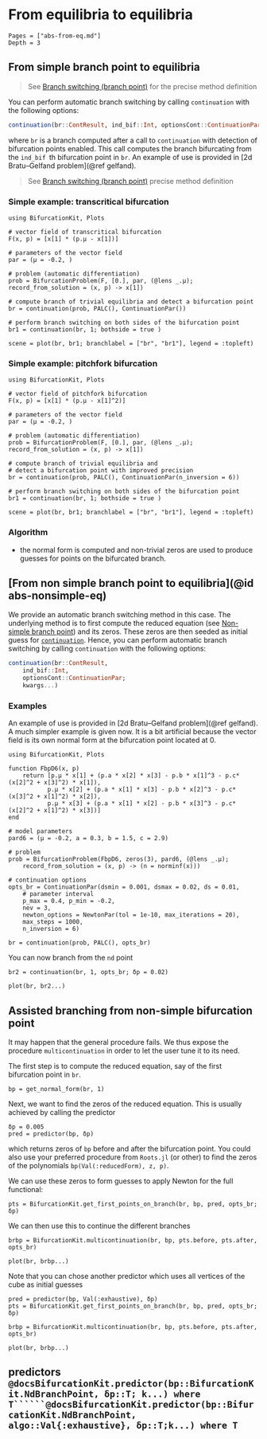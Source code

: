 # From equilibria to equilibria

```@contents
Pages = ["abs-from-eq.md"]
Depth = 3
```

## From simple branch point to equilibria

> See [Branch switching (branch point)](@ref) for the precise method definition


You can perform automatic branch switching by calling `continuation` with the following options:

```julia
continuation(br::ContResult, ind_bif::Int, optionsCont::ContinuationPar; kwargs...)
```

where `br` is a branch computed after a call to `continuation` with detection of bifurcation points enabled. This call computes the branch bifurcating from the `ind_bif `th bifurcation point in `br`. An example of use is provided in [2d Bratu–Gelfand problem](@ref gelfand).

> See [Branch switching (branch point)](@ref) precise method definition

### Simple example: transcritical bifurcation

```@example TUT1_ABS_EQ_EQ
using BifurcationKit, Plots

# vector field of transcritical bifurcation
F(x, p) = [x[1] * (p.μ - x[1])]

# parameters of the vector field
par = (μ = -0.2, )

# problem (automatic differentiation)
prob = BifurcationProblem(F, [0.], par, (@lens _.μ); record_from_solution = (x, p) -> x[1])

# compute branch of trivial equilibria and detect a bifurcation point
br = continuation(prob, PALC(), ContinuationPar())
	
# perform branch switching on both sides of the bifurcation point
br1 = continuation(br, 1; bothside = true )

scene = plot(br, br1; branchlabel = ["br", "br1"], legend = :topleft)
```

### Simple example: pitchfork bifurcation

```@example TUT1b_ABS_EQ_EQ
using BifurcationKit, Plots

# vector field of pitchfork bifurcation
F(x, p) = [x[1] * (p.μ - x[1]^2)]

# parameters of the vector field
par = (μ = -0.2, )

# problem (automatic differentiation)
prob = BifurcationProblem(F, [0.], par, (@lens _.μ); record_from_solution = (x, p) -> x[1])

# compute branch of trivial equilibria and 
# detect a bifurcation point with improved precision
br = continuation(prob, PALC(), ContinuationPar(n_inversion = 6))
	
# perform branch switching on both sides of the bifurcation point
br1 = continuation(br, 1; bothside = true )

scene = plot(br, br1; branchlabel = ["br", "br1"], legend = :topleft)
```

### Algorithm
- the normal form is computed and non-trivial zeros are used to produce guesses for points on the bifurcated branch.


## [From non simple branch point to equilibria](@id abs-nonsimple-eq)

We provide an automatic branch switching method in this case. The underlying method is to first compute the reduced equation (see [Non-simple branch point](@ref)) and its zeros. These zeros are then seeded as initial guess for [`continuation`](@ref). Hence, you can perform automatic branch switching by calling `continuation` with the following options:

```julia
continuation(br::ContResult, 
	ind_bif::Int,
	optionsCont::ContinuationPar;
	kwargs...)
```

### Examples

An example of use is provided in [2d Bratu–Gelfand problem](@ref gelfand). A much simpler example is given now. It is a bit artificial because the vector field is its own normal form at the bifurcation point located at 0.

```@example TUT2_ABS_EQ_EQ
using BifurcationKit, Plots

function FbpD6(x, p)
    return [p.μ * x[1] + (p.a * x[2] * x[3] - p.b * x[1]^3 - p.c*(x[2]^2 + x[3]^2) * x[1]),
           p.μ * x[2] + (p.a * x[1] * x[3] - p.b * x[2]^3 - p.c*(x[3]^2 + x[1]^2) * x[2]),
           p.μ * x[3] + (p.a * x[1] * x[2] - p.b * x[3]^3 - p.c*(x[2]^2 + x[1]^2) * x[3])]
end

# model parameters
pard6 = (μ = -0.2, a = 0.3, b = 1.5, c = 2.9)

# problem
prob = BifurcationProblem(FbpD6, zeros(3), pard6, (@lens _.μ);
	record_from_solution = (x, p) -> (n = norminf(x)))

# continuation options
opts_br = ContinuationPar(dsmin = 0.001, dsmax = 0.02, ds = 0.01, 
	# parameter interval
	p_max = 0.4, p_min = -0.2, 
	nev = 3, 
	newton_options = NewtonPar(tol = 1e-10, max_iterations = 20), 
	max_steps = 1000, 
	n_inversion = 6)

br = continuation(prob, PALC(), opts_br)
```

You can now branch from the `nd` point

```@example TUT2_ABS_EQ_EQ
br2 = continuation(br, 1, opts_br; δp = 0.02)

plot(br, br2...)
```

## Assisted branching from non-simple bifurcation point

It may happen that the general procedure fails. We thus expose the procedure `multicontinuation` in order to let the user tune it to its need.

The first step is to compute the reduced equation, say of the first bifurcation point in `br`.

```@example TUT2_ABS_EQ_EQ
bp = get_normal_form(br, 1)
```

Next, we want to find the zeros of the reduced equation. This is usually achieved by calling the predictor

```@example TUT2_ABS_EQ_EQ
δp = 0.005
pred = predictor(bp, δp)
```

which returns zeros of `bp` before and after the bifurcation point. You could also use your preferred procedure from `Roots.jl` (or other) to find the zeros of the polynomials `bp(Val(:reducedForm), z, p)`.

We can use these zeros to form guesses to apply Newton for the full functional:

```@example TUT2_ABS_EQ_EQ
pts = BifurcationKit.get_first_points_on_branch(br, bp, pred, opts_br; δp)
```

We can then use this to continue the different branches

```@example TUT2_ABS_EQ_EQ
brbp = BifurcationKit.multicontinuation(br, bp, pts.before, pts.after, opts_br)

plot(br, brbp...)
```

Note that you can chose another predictor which uses all vertices of the cube as initial guesses

```@example TUT2_ABS_EQ_EQ
pred = predictor(bp, Val(:exhaustive), δp)
pts = BifurcationKit.get_first_points_on_branch(br, bp, pred, opts_br; δp)
```

```@example TUT2_ABS_EQ_EQ
brbp = BifurcationKit.multicontinuation(br, bp, pts.before, pts.after, opts_br)

plot(br, brbp...)
```
## predictors ```@docsBifurcationKit.predictor(bp::BifurcationKit.NdBranchPoint, δp::T; k...) where T``````@docsBifurcationKit.predictor(bp::BifurcationKit.NdBranchPoint, algo::Val{:exhaustive}, δp::T;k...) where T```